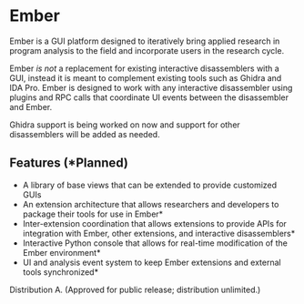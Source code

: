 # Ember

Ember is a GUI platform designed to iteratively bring applied research in program analysis to the field and incorporate users in the research cycle.

Ember _is not_ a replacement for existing interactive disassemblers with a GUI, instead it is meant to complement existing tools such as Ghidra and IDA Pro. Ember is designed to work with any interactive disassembler using plugins and RPC calls that coordinate UI events between the disassembler and Ember.

Ghidra support is being worked on now and support for other disassemblers will be added as needed.

## Features (*Planned)
  * A library of base views that can be extended to provide customized GUIs
  * An extension architecture that allows researchers and developers to package their tools for use in Ember*
  * Inter-extension coordination that allows extensions to provide APIs for integration with Ember, other extensions, and interactive disassemblers*
  * Interactive Python console that allows for real-time modification of the Ember environment*
  * UI and analysis event system to keep Ember extensions and external tools synchronized*

Distribution A. (Approved for public release; distribution unlimited.)
